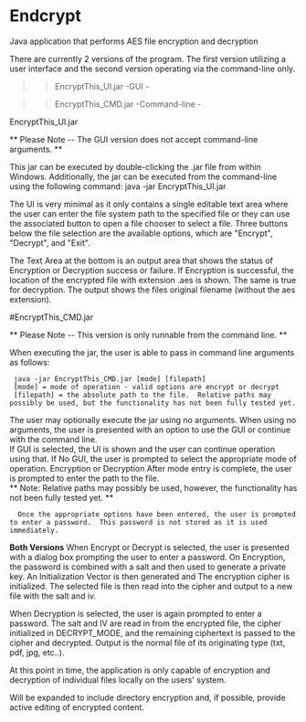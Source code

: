 # Endcrypt
Java application that performs AES file encryption and decryption

There are currently 2 versions of the program.  The first version utilizing a user interface and the second version operating  via the command-line only.

 >> EncryptThis_UI.jar -GUI -
 
 >> EncryptThis_CMD.jar -Command-line - 

EncryptThis_UI.jar 

** Please Note --  The GUI version does not accept command-line arguments.  **

This jar can be executed by double-clicking the .jar file from within Windows.  Additionally, the jar can be executed from the command-line using the following command:  java -jar EncryptThis_UI.jar

The UI is very minimal as it only contains a single editable text area where the user can enter the file system path to the specified file or they can use the associated button to open a file chooser to select a file.  Three buttons below the file selection are the available options, which are "Encrypt", "Decrypt", and "Exit".

The Text Area at the bottom is an output area that shows the status of Encryption or Decryption success or failure.  If Encryption is successful, the location of the encrypted file with extension .aes is shown.  The same is true for decryption.  The output shows the files original filename (without the aes extension).

#EncryptThis_CMD.jar

** Please Note -- This version is only runnable from the command line. **

When executing the jar, the user is able to pass in command line arguments as follows:

     java -jar EncryptThis_CMD.jar [mode] [filepath]
     [mode] = mode of operation - valid options are encrypt or decrypt
     [filepath] = the absolute path to the file.  Relative paths may possibly be used, but the functionality has not been fully tested yet.
     
The user may optionally execute the jar using no arguments. 
    When using no arguments, the user is presented with an option to use the GUI or continue with the command line.  
      If GUI is selected, the UI is shown and the user can continue operation using that.
      If No GUI, the user is prompted to select the appropriate mode of operation.  Encryption or Decryption
      After mode entry is complete, the user is prompted to enter the path to the file.  
        **  Note:  Relative paths may possibly be used, however, the functionality has not been fully tested yet. **
        
      Once the appropriate options have been entered, the user is prompted to enter a password.  This password is not stored as it is used immediately. 


**Both Versions**
When Encrypt or Decrypt is selected, the user is presented with a dialog box prompting the user to enter a password. On Encryption, the password is combined with a salt and then used to generate a private key.  An Initialization Vector is then generated and The encryption cipher is initialized.  The selected file is then read into the cipher and output to a new file with the salt and iv.

When Decryption is selected, the user is again prompted to enter a password.  The salt and IV are read in from the encrypted file, the cipher initialized in DECRYPT_MODE, and the remaining ciphertext is passed to the cipher and decrypted.  Output is the normal file of its originating type (txt, pdf, jpg, etc..).


At this point in time, the application is only capable of encryption and decryption of individual files locally on the users' system.

Will be expanded to include directory encryption and, if possible, provide active editing of encrypted content.
